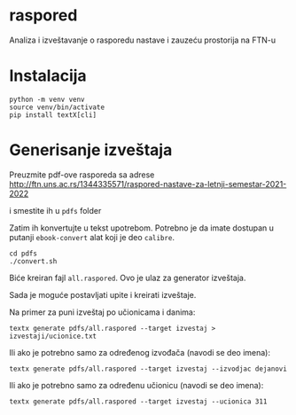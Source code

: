 # raspored

Analiza i izveštavanje o rasporedu nastave i zauzeću prostorija na FTN-u

# Instalacija

```
python -m venv venv
source venv/bin/activate
pip install textX[cli]
```

# Generisanje izveštaja

Preuzmite pdf-ove rasporeda sa adrese http://ftn.uns.ac.rs/1344335571/raspored-nastave-za-letnji-semestar-2021-2022

i smestite ih u `pdfs` folder

Zatim ih konvertujte u tekst upotrebom. Potrebno je da imate dostupan u putanji `ebook-convert` alat koji je deo `calibre`.

```
cd pdfs
./convert.sh
```

Biće kreiran fajl `all.raspored`. Ovo je ulaz za generator izveštaja.

Sada je moguće postavljati upite i kreirati izveštaje.

Na primer za puni izveštaj po učionicama i danima:

```
textx generate pdfs/all.raspored --target izvestaj > izvestaji/ucionice.txt
```

Ili ako je potrebno samo za određenog izvođača (navodi se deo imena):

```
textx generate pdfs/all.raspored --target izvestaj --izvodjac dejanovi
```

Ili ako je potrebno samo za određenu učionicu (navodi se deo imena):

```
textx generate pdfs/all.raspored --target izvestaj --ucionica 311
```



